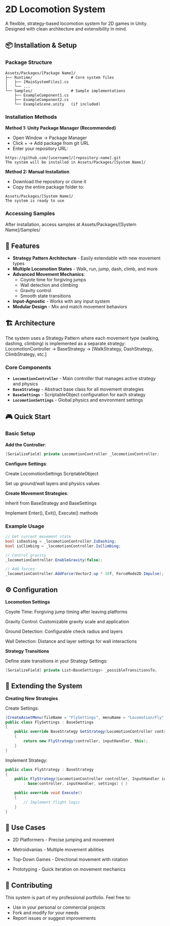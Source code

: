 # 2D Locomotion System

A flexible, strategy-based locomotion system for 2D games in Unity. Designed with clean architecture and extensibility in mind.

## 📦 Installation & Setup

### Package Structure

```text
Assets/Packages/[Package Name]/
├── Runtime/                 # Core system files
│   ├── [MainSystemFiles].cs
│   └── ...
└── Samples/                 # Sample implementations
    ├── ExampleComponent1.cs
    ├── ExampleComponent2.cs
    └── ExampleScene.unity   (if included)
```

### Installation Methods
**Method 1: Unity Package Manager (Recommended)**

- Open Window → Package Manager
- Click + → Add package from git URL
- Enter your repository URL:

```text
https://github.com/[username]/[repository-name].git
The system will be installed in Assets/Packages/[System Name]/
```

**Method 2: Manual Installation**

- Download the repository or clone it
- Copy the entire package folder to:

```text
Assets/Packages/[System Name]/
The system is ready to use
```

### Accessing Samples

After installation, access samples at Assets/Packages/[System Name]/Samples/

## 🚀 Features

- **Strategy Pattern Architecture** - Easily extendable with new movement types
- **Multiple Locomotion States** - Walk, run, jump, dash, climb, and more
- **Advanced Movement Mechanics**:
  - Coyote time for forgiving jumps
  - Wall detection and climbing
  - Gravity control
  - Smooth state transitions
- **Input-Agnostic** - Works with any input system
- **Modular Design** - Mix and match movement behaviors

## 🏗️ Architecture

The system uses a Strategy Pattern where each movement type (walking, dashing, climbing) is implemented as a separate strategy: 
LocomotionController → BaseStrategy → [WalkStrategy, DashStrategy, ClimbStrategy, etc.]

### Core Components

- **`LocomotionController`** - Main controller that manages active strategy and physics
- **`BaseStrategy`** - Abstract base class for all movement strategies
- **`BaseSettings`** - ScriptableObject configuration for each strategy
- **`LocomotionSettings`** - Global physics and environment settings

## 🎮 Quick Start

### Basic Setup

**Add the Controller**:
```csharp
[SerializeField] private LocomotionController _locomotionController;
```
**Configure Settings**:

Create LocomotionSettings ScriptableObject

Set up ground/wall layers and physics values

**Create Movement Strategies**:

Inherit from BaseStrategy and BaseSettings

Implement Enter(), Exit(), Execute() methods

### Example Usage
```csharp
// Get current movement state
bool isDashing = _locomotionController.IsDashing;
bool isClimbing = _locomotionController.IsClimbing;

// Control gravity
_locomotionController.EnableGravity(false);

// Add forces
_locomotionController.AddForce(Vector2.up * 10f, ForceMode2D.Impulse);
```
## ⚙️ Configuration

**Locomotion Settings**

Coyote Time: Forgiving jump timing after leaving platforms

Gravity Control: Customizable gravity scale and application

Ground Detection: Configurable check radius and layers

Wall Detection: Distance and layer settings for wall interactions

**Strategy Transitions**

Define state transitions in your Strategy Settings:
```csharp
[SerializeField] private List<BaseSettings> _possibleTransitionsTo;
```

## 🔧 Extending the System

**Creating New Strategies**

Create Settings:

```csharp
[CreateAssetMenu(fileName = "FlySettings", menuName = "Locomotion/Fly")]
public class FlySettings : BaseSettings
{
    public override BaseStrategy GetStrategy(LocomotionController controller, InputHandler inputHandler)
    {
        return new FlyStrategy(controller, inputHandler, this);
    }
}
```

Implement Strategy:

```csharp
public class FlyStrategy : BaseStrategy
{
    public FlyStrategy(LocomotionController controller, InputHandler inputHandler, BaseSettings settings) 
        : base(controller, inputHandler, settings) { }

    public override void Execute()
    {
        // Implement flight logic
    }
}
```
## 🎯 Use Cases
- 2D Platformers - Precise jumping and movement

- Metroidvanias - Multiple movement abilities

- Top-Down Games - Directional movement with rotation

- Prototyping - Quick iteration on movement mechanics

## 🤝 Contributing
This system is part of my professional portfolio. Feel free to:

- Use in your personal or commercial projects
- Fork and modify for your needs
- Report issues or suggest improvements



